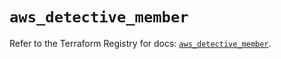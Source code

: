 # `aws_detective_member`

Refer to the Terraform Registry for docs: [`aws_detective_member`](https://registry.terraform.io/providers/hashicorp/aws/4.67.0/docs/resources/detective_member).
